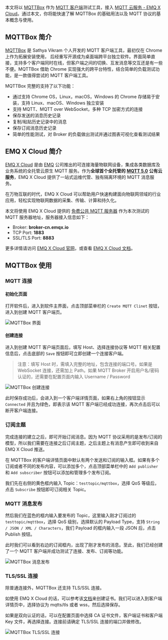本文将以 [MQTTBox](https://github.com/workswithweb/MQTTBox) 作为 [MQTT 客户端](https://www.emqx.com/zh/blog/introduction-to-the-commonly-used-mqtt-client-library)测试工具，接入 [MQTT 云服务 - EMQ X Cloud](https://www.emqx.com/zh/cloud)。通过本文，你将能快速了解 MQTTBox 的基础用法以及 MQTT 协议的基本概念与使用。

## MQTTBox 简介

[MQTTBox](https://github.com/workswithweb/MQTTBox) 是 Sathya Vikram 个人开发的 MQTT 客户端工具，最初仅在 Chrome 上作为拓展安装使用， 后经重写开源成为桌面端跨平台独立软件。界面简单直接，支持多个客户端同时在线，但客户端之间的切换、互发消息等交互还是有一些不便。MQTTBox 借助 Chrome 实现强大的跨平台特性，结合简单的负载测试功能，是一款值得尝试的 MQTT 客户端工具。

MQTTBox 完整的支持了以下功能：

- 通过支持 Chrome OS，Linux，macOS，Windows 的 Chrome 存储易于安装，支持 Linux、macOS、Windows 独立安装
- 支持 MQTT、MQTT over WebSocket，多种 TCP 加密方式的连接
- 保存发送的消息历史记录
- 复制/粘贴历史记录中的消息
- 保存订阅消息历史记录
- 简单的性能测试，对 Broker 的负载做出测试并通过图表可视化查看测试结果



## EMQ X Cloud 简介

[EMQ X Cloud](https://www.emqx.com/zh/cloud) 是由 [EMQ](https://www.emqx.com/zh) 公司推出的可连接海量物联网设备，集成各类数据库及业务系统的全托管云原生 MQTT 服务。作为**全球首个全托管的** [**MQTT 5.0**](https://www.emqx.com/zh/mqtt/mqtt5) **公有云服务**，EMQ X Cloud 提供了一站式运维代管、独有隔离环境的 MQTT 消息服务。

在万物互联的时代，EMQ X Cloud 可以帮助用户快速构建面向物联网领域的行业应用，轻松实现物联网数据的采集、传输、计算和持久化。

本文将使用 EMQ X Cloud 提供的 [免费公共 MQTT 服务器](https://www.emqx.com/zh/mqtt/public-mqtt5-broker) 作为本次测试的 MQTT 服务器地址，服务器接入信息如下：

- Broker: **broker-cn.emqx.io**
- TCP Port: **1883**
- SSL/TLS Port: **8883**

更多详情请访问 [EMQ X Cloud 官网](https://www.emqx.com/zh/cloud)，或查看 [EMQ X Cloud 文档](https://docs.emqx.cn/cloud/latest/)。 



## MQTTBox 使用

### MQTT 连接

#### 初始化页面

打开软件后，进入到软件主界面，点击顶部菜单栏的 `Create MQTT Clinet` 按钮，进入到创建 MQTT 客户端页。

![MQTTBox 界面](https://static.emqx.net/images/75d7f67d4c584a017f0f50ffd8a4f87e.png)

#### 创建连接

进入到创建 MQTT 客户端页面后，填写 Host、选择连接协议等 MQTT 相关配置信息后，点击底部的 `Save` 按钮即可立即创建一个连接客户端。

> 注意：填写 Host 时，需填入完整的地址，包含连接的端口号。如果是 WebSocket 连接，还需加上 Path。如果 MQTT Broker 开启用户名/密码认证的，还需要在配置页面内输入 Username / Password

![MQTTBox 创建连接](https://static.emqx.net/images/a83d9f97fbfea900e3105ed2618744b0.png)

此时保存成功后，会进入到一个客户端详情页面，如果右上角的按钮显示 `Connected` 并且为绿色，即表示该 MQTT 客户端已经成功连接，再次点击后可以断开客户端连接。

### 订阅主题

完成连接的建立之后，即可开始订阅消息。因为 MQTT 协议采用的是发布/订阅的模型，所以我们需要在连接之后订阅主题，之后主题上有消息产生即可收到来自 EMQ X Cloud 推送。

在 MQTTBox 的客户端详情页面中默认有两个发送和订阅的输入框。如果有多个订阅或者不同的发布内容，可以添加多个，点击顶部菜单栏中的 `Add publisher` 和 `Add subscriber` 按钮可以添加和管理多个发布订阅。

我们先在右侧的黄色框内输入 Topic：`testtopic/mqttbox`，选择 QoS 等级后，点击 `Subscribe` 按钮即可订阅相关 Topic。

### MQTT 消息发布

然后我们在蓝色的框内输入要发布的 Topic，这里输入刚才订阅过的 `testtopic/mqttbox`，选择 QoS 级别，选择默认的 Payload Type，支持 `String / JSON / XML / Characters`，我们 Payload 的框内输入一段 JSON 后，点击 Publish 按钮。

此时我们可以看到右边的订阅框内，出现了刚才发布的消息。至此，我们已经创建了一个 MQTT 客户端并成功测试了连接、发布、订阅等功能。

![MQTTBox 消息发布](https://static.emqx.net/images/638cea055bb29c8b6265ac6df0496413.png)

### TLS/SSL 连接

除普通连接外，MQTTBox 还支持 TLS/SSL 连接。

如使用 EMQ X Cloud 的话，可以参考该[文档](https://docs.emqx.cn/cloud/latest/deployments/tls_ssl.html#%E8%AF%81%E4%B9%A6%E9%99%90%E5%88%B6)来创建证书。我们可以进入到客户端详情页中，选择协议为 mqtts/tls 或者 wss，然后选择保存。

如果是双向认证的话，可以在配置页面中选择 CA 证书文件，客户端证书和客户端 Key 文件，再选择连接。连接前请确定 TLS/SSL 连接的端口并做修改。

![MQTTBox TLS/SSL 连接](https://static.emqx.net/images/485b86efcafdce32c30bc74199472285.png)
